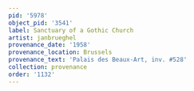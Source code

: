 ```yaml
---
pid: '5978'
object_pid: '3541'
label: Sanctuary of a Gothic Church
artist: janbrueghel
provenance_date: '1958'
provenance_location: Brussels
provenance_text: 'Palais des Beaux-Art, inv. #528'
collection: provenance
order: '1132'
---
```

